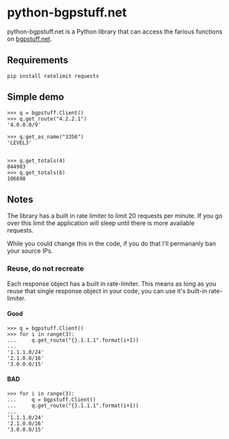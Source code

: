# python-bgpstuff.net

python-bgpstuff.net is a Python library that can access the farious functions on [bgpstuff.net](bgpstuff.net).

## Requirements
```pip install ratelimit requests```

## Simple demo
```>>> import bgpstuff
>>> q = bgpstuff.Client()
>>> q.get_route("4.2.2.1")
'4.0.0.0/9'

>>> q.get_as_name("3356")
'LEVEL3'


>>> q.get_totals(4)
844983
>>> q.get_totals(6)
106698
```

## Notes
The library has a built in rate limiter to limit 20 requests per minute. If you go over this limit the application will sleep until there is more available requests.

While you could change this in the code, if you do that I'll permananly ban your source IPs.

### Reuse, do not recreate
Each response object has a built in rate-limiter. This means as long as you reuse that single response object in your code, you can use it's built-in rate-limiter.
#### Good
```
>>> q = bgpstuff.Client()
>>> for i in range(3):
...     q.get_route("{}.1.1.1".format(i+1))
... 
'1.1.1.0/24'
'2.1.0.0/16'
'3.0.0.0/15'
```
#### BAD
```
>>> for i in range(3):
...     q = bgpstuff.Client()
...     q.get_route("{}.1.1.1".format(i+1))
... 
'1.1.1.0/24'
'2.1.0.0/16'
'3.0.0.0/15'
```